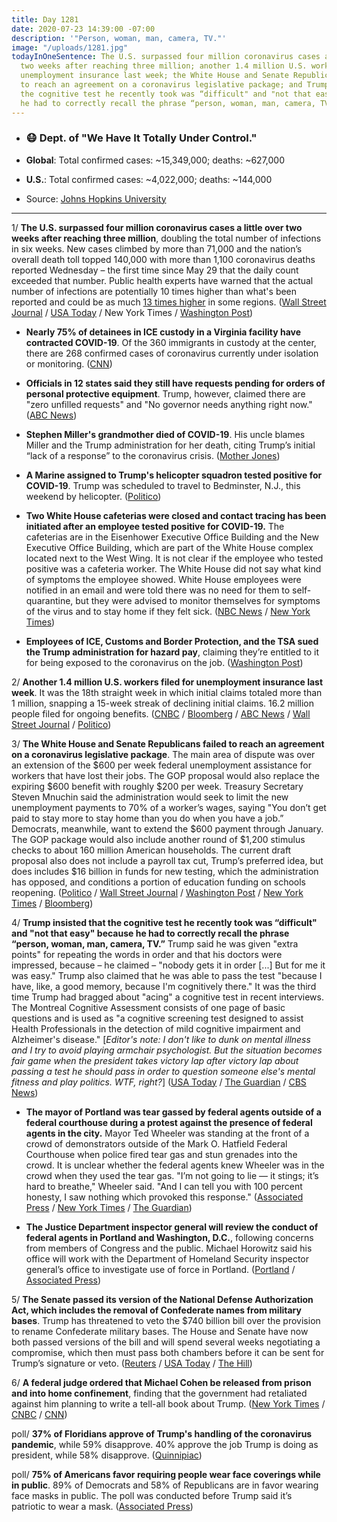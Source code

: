 ```yaml
---
title: Day 1281
date: 2020-07-23 14:39:00 -07:00
description: '"Person, woman, man, camera, TV."'
image: "/uploads/1281.jpg"
todayInOneSentence: The U.S. surpassed four million coronavirus cases a little over
  two weeks after reaching three million; another 1.4 million U.S. workers filed for
  unemployment insurance last week; the White House and Senate Republicans failed
  to reach an agreement on a coronavirus legislative package; and Trump insisted that
  the cognitive test he recently took was “difficult" and "not that easy" because
  he had to correctly recall the phrase “person, woman, man, camera, TV.”
---
```


* ### 😷 Dept. of "We Have It Totally Under Control."

* **Global**: Total confirmed cases: \~15,349,000; deaths: \~627,000

* **U.S.**: Total confirmed cases: \~4,022,000; deaths: \~144,000

* Source: [Johns Hopkins University](https://coronavirus.jhu.edu/map.html)

---

1/ **The U.S. surpassed four million coronavirus cases a little over two weeks after reaching three million**, doubling the total number of infections in six weeks. New cases climbed by more than 71,000 and the nation’s overall death toll topped 140,000 with more than 1,100 coronavirus deaths reported Wednesday – the first time since May 29 that the daily count exceeded that number. Public health experts have warned that the actual number of infections are potentially 10 times higher than what's been reported and could be as much [13 times higher](https://www.nytimes.com/2020/07/21/health/coronavirus-infections-us.html) in some regions. ([Wall Street Journal](https://www.wsj.com/articles/coronavirus-latest-news-07-23-2020-11595493659?mod=hp_lead_pos3) / [USA Today](https://www.usatoday.com/story/news/nation/2020/07/23/united-states-coronavirus-cases-deaths-timeline/5485674002/) / New York Times / [Washington Post](https://www.washingtonpost.com/nation/2020/07/23/covid-live-updates-us/?hpid=hp_hp-top-table-high_virus-luf-1225am%3Aprime-time%2Fpromo))

* **Nearly 75% of detainees in ICE custody in a Virginia facility have contracted COVID-19**. Of the 360 immigrants in custody at the center, there are 268 confirmed cases of coronavirus currently under isolation or monitoring. ([CNN](https://www.cnn.com/2020/07/23/politics/immigration-ice-detention-coronavirus-farmville/index.html))

* **Officials in 12 states said they still have requests pending for orders of personal protective equipment**. Trump, however, claimed there are "zero unfilled requests" and "No governor needs anything right now." ([ABC News](https://abcnews.go.com/Health/trump-claim-12-states-orders-coronavirus-supplies-unfilled/story?id=71946598))

* **Stephen Miller's grandmother died of COVID-19**. His uncle blames Miller and the Trump administration for her death, citing Trump’s initial “lack of a response” to the coronavirus crisis. ([Mother Jones](https://www.motherjones.com/politics/2020/07/stephen-millers-grandmother-died-of-covid-19-her-son-blames-the-trump-administration/))

* **A Marine assigned to Trump's helicopter squadron tested positive for COVID-19**. Trump was scheduled to travel to Bedminster, N.J., this weekend by helicopter. ([Politico](https://www.politico.com/news/2020/07/23/marine-one-helicopter-covid-positive-380444))

* **Two White House cafeterias were closed and contact tracing has been initiated after an employee tested positive for COVID-19.** The cafeterias are in the Eisenhower Executive Office Building and the New Executive Office Building, which are part of the White House complex located next to the West Wing. It is not clear if the employee who tested positive was a cafeteria worker. The White House did not say what kind of symptoms the employee showed. White House employees were notified in an email and were told there was no need for them to self-quarantine, but they were advised to monitor themselves for symptoms of the virus and to stay home if they felt sick. ([NBC News](https://www.nbcnews.com/politics/white-house/white-house-executive-office-cafeteria-closed-after-positive-coronavirus-test-n1234662) / [New York Times](https://www.nytimes.com/2020/07/22/us/politics/white-house-employee-covid-19.html))

* **Employees of ICE, Customs and Border Protection, and the TSA sued the Trump administration for hazard pay**, claiming they’re entitled to it for being exposed to the coronavirus on the job. ([Washington Post](https://www.washingtonpost.com/nation/2020/07/23/covid-live-updates-us/?hpid=hp_hp-top-table-high_virus-luf-1225am%3Aprime-time%2Fpromo))

2/ **Another 1.4 million U.S. workers filed for unemployment insurance last week**. It was the 18th straight week in which initial claims totaled more than 1 million, snapping a 15-week streak of declining initial claims. 16.2 million people filed for ongoing benefits. ([CNBC](https://www.cnbc.com/2020/07/23/weekly-jobless-claims.html) / [Bloomberg](https://www.bloomberg.com/news/articles/2020-07-23/u-s-jobless-claims-rose-last-week-for-first-time-since-march?srnd=premium&sref=MIBMEEoj) / [ABC News](https://abcnews.go.com/Business/14-million-workers-filed-unemployment-insurance-week/story?id=71939422) / [Wall Street Journal](https://www.wsj.com/articles/unemployment-benefits-weekly-jobless-claims-coronavirus-11595444039?mod=hp_lead_pos1) / [Politico](https://www.politico.com/news/2020/07/23/unemployment-claims-numbers-coronavirus-379729))

3/ **The White House and Senate Republicans failed to reach an agreement on a coronavirus legislative package**. The main area of dispute was over an extension of the $600 per week federal unemployment assistance for workers that have lost their jobs. The GOP proposal would also replace the expiring $600 benefit with roughly $200 per week. Treasury Secretary Steven Mnuchin said the administration would seek to limit the new unemployment payments to 70% of a worker’s wages, saying "You don’t get paid to stay more to stay home than you do when you have a job.” Democrats, meanwhile, want to extend the $600 payment through January. The GOP package would also include another round of $1,200 stimulus checks to about 160 million American households. The current draft proposal also does not include a payroll tax cut, Trump’s preferred idea, but does includes $16 billion in funds for new testing, which the administration has opposed, and conditions a portion of education funding on schools reopening. ([Politico](https://www.politico.com/news/2020/07/23/senate-gop-covid-relief-bill-unemployment-379754) / [Wall Street Journal](https://www.wsj.com/articles/mnuchin-payroll-tax-cut-wont-be-in-senate-republican-coronavirus-relief-bill-11595509963?mod=hp_lead_pos4) / [Washington Post](https://www.washingtonpost.com/us-policy/2020/07/23/congress-stimulus-coronavirus-trump/) / [New York Times](https://www.nytimes.com/2020/07/23/world/coronavirus-covid-19.html#link-af5a16a) / [Bloomberg](https://www.bloomberg.com/news/articles/2020-07-23/republican-plan-would-send-more-1-200-stimulus-checks-in-august?srnd=premium&sref=MIBMEEoj))

4/ **Trump insisted that the cognitive test he recently took was “difficult" and "not that easy" because he had to correctly recall the phrase “person, woman, man, camera, TV.”** Trump said he was given "extra points" for repeating the words in order and that his doctors were impressed, because – he claimed – "nobody gets it in order \[...\] But for me it was easy." Trump also claimed that he was able to pass the test "because I have, like, a good memory, because I'm cognitively there." It was the third time Trump had bragged about "acing" a cognitive test in recent interviews. The Montreal Cognitive Assessment consists of one page of basic questions and is used as "a cognitive screening test designed to assist Health Professionals in the detection of mild cognitive impairment and Alzheimer's disease." \[*Editor's note: I don't like to dunk on mental illness and I try to avoid playing armchair psychologist. But the situation becomes fair game when the president takes victory lap after victory lap about passing a test he should pass in order to question someone else's mental fitness and play politics. WTF, right?*\] ([USA Today](https://www.usatoday.com/story/news/politics/2020/07/23/trump-again-boasts-performance-difficult-cognitive-test/5492305002/) / [The Guardian](https://www.theguardian.com/us-news/2020/jul/23/person-woman-man-camera-tv-trump-insists-cognition-test-was-difficult) / [CBS News](https://www.cbsnews.com/news/trump-cognitive-test-difficulty-claim/))

* **The mayor of Portland was tear gassed by federal agents outside of a federal courthouse during a protest against the presence of federal agents in the city.** Mayor Ted Wheeler was standing at the front of a crowd of demonstrators outside of the Mark O. Hatfield Federal Courthouse when police fired tear gas and stun grenades into the crowd. It is unclear whether the federal agents knew Wheeler was in the crowd when they used the tear gas. "I’m not going to lie — it stings; it’s hard to breathe," Wheeler said. "And I can tell you with 100 percent honesty, I saw nothing which provoked this response." ([Associated Press](https://apnews.com/edd4ebdd7a245e568da69db38aea04db) / [New York Times](https://www.nytimes.com/2020/07/23/us/portland-protest-tear-gas-mayor.html) / [The Guardian](https://www.theguardian.com/us-news/2020/jul/23/donald-trump-portland-oregon-mayor-ted-wheeler-teargas-federal-agents))

* **The Justice Department inspector general will review the conduct of federal agents in Portland and Washington, D.C.**, following concerns from members of Congress and the public. Michael Horowitz said his office will work with the Department of Homeland Security inspector general’s office to investigate use of force in Portland. ([Portland](https://www.politico.com/news/2020/07/23/doj-ig-probe-law-enforcement-portland-washington-dc-380383) / [Associated Press](https://apnews.com/ecd6aef6fa3d47424e5c1aab5ba52392))

5/ **The Senate passed its version of the National Defense Authorization Act, which includes the removal of Confederate names from military bases**. Trump has threatened to veto the $740 billion bill over the provision to rename Confederate military bases. The House and Senate have now both passed versions of the bill and will spend several weeks negotiating a compromise, which then must pass both chambers before it can be sent for Trump’s signature or veto. ([Reuters](https://www.reuters.com/article/us-usa-congress-defense/u-s-senate-passes-740-billion-defense-bill-bucking-trump-on-confederate-names-idUSKCN24O2TF) / [USA Today](https://www.usatoday.com/story/news/politics/2020/07/23/senate-set-passes-defense-bill-removing-confederate-names-bases/5495545002/) / [The Hill](https://thehill.com/homenews/senate/508721-senate-passes-bill-with-plan-to-change-confederate-named-bases-over-trump))

6/ **A federal judge ordered that Michael Cohen be released from prison and into home confinement**, finding that the government had retaliated against him planning to write a tell-all book about Trump. ([New York Times](https://www.nytimes.com/2020/07/23/nyregion/michael-cohen-trump-book.html) / [CNBC](https://www.cnbc.com/2020/07/23/michael-cohen-judge-orders-former-trump-lawyers-release-from-prison.html) / [CNN](https://www.cnn.com/2020/07/23/politics/michael-cohen-will-be-released/))

poll/ **37% of Floridians approve of Trump's handling of the coronavirus pandemic**, while 59% disapprove. 40% approve the job Trump is doing as president, while 58% disapprove. ([Quinnipiac](https://poll.qu.edu/florida/release-detail?ReleaseID=3668))

poll/ **75% of Americans favor requiring people wear face coverings while in public**. 89% of Democrats and 58% of Republicans are in favor wearing face masks in public. The poll was conducted before Trump said it’s patriotic to wear a mask. ([Associated Press](https://apnews.com/9126a38ef22c244f9ca18f9584061f8d))